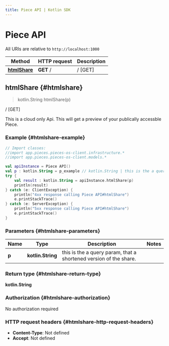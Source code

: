 ```yaml
---
title: Piece API | Kotlin SDK
---
```


# Piece API

All URIs are relative to `http://localhost:1000`

Method | HTTP request | Description
------------- | ------------- | -------------
[**htmlShare**](#htmlshare) | **GET** / | / [GET]


## **htmlShare** {#htmlshare}
> kotlin.String htmlShare(p)

/ [GET]

This is a cloud only Api. This will get a preview of your publically accessble Piece.

### Example {#htmlshare-example}
```kotlin
// Import classes:
//import app.pieces.pieces-os-client.infrastructure.*
//import app.pieces.pieces-os-client.models.*

val apiInstance = Piece API()
val p : kotlin.String = p_example // kotlin.String | this is the a query param, that a shortened version of the share.
try {
    val result : kotlin.String = apiInstance.htmlShare(p)
    println(result)
} catch (e: ClientException) {
    println("4xx response calling Piece API#htmlShare")
    e.printStackTrace()
} catch (e: ServerException) {
    println("5xx response calling Piece API#htmlShare")
    e.printStackTrace()
}
```

### Parameters {#htmlshare-parameters}

Name | Type | Description  | Notes
------------- | ------------- | ------------- | -------------
 **p** | **kotlin.String**| this is the a query param, that a shortened version of the share. |

### Return type {#htmlshare-return-type}

**kotlin.String**

### Authorization {#htmlshare-authorization}

No authorization required

### HTTP request headers {#htmlshare-http-request-headers}

 - **Content-Type**: Not defined
 - **Accept**: Not defined

